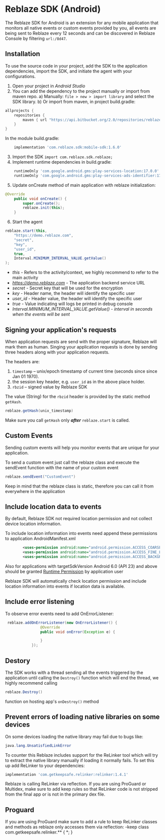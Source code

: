 # Reblaze SDK (Android)

The Reblaze SDK for Android is an extension for any mobile application that monitors all native events or custom events provided by you,
all events are being sent to Reblaze every 12 seconds and can be discovered in Reblaze Console by filtering `url:/8d47`.

## Installation
To use the source code in your project, add the SDK to the application dependencies, import the SDK, and initiate the agent with your configurations.

1. Open your project in *Android Studio*
2. You can add the dependency to the project manually or import from maven repo.
    a) Manually: `file > new > import library` and select the SDK library.
    b) Or import from maven, in project build.gradle:
```groovy
allprojects {
    repositories {
        maven { url "https://api.bitbucket.org/2.0/repositories/reblaze/mobilesdk/src/releases/" }
    }
}
```
In the module build.gradle:
```groovy
    implementation 'com.reblaze.sdk:mobile-sdk:1.6.0'
```
3. Import the SDK `import com.reblaze.sdk.reblaze;`
4. Implement runtime dependencies in build.gradle:
```groovy
    runtimeOnly 'com.google.android.gms:play-services-location:17.0.0'
    runtimeOnly 'com.google.android.gms:play-services-ads-identifier:17.0.0'
```
5. Update onCreate method of main application with reblaze initialization:
```java
@Override
    public void onCreate() {
        super.onCreate();
        reblaze.init(this);
    }
```
6. Start the agent
```java
reblaze.start(this,
    "https://demo.reblaze.com",
    "secret",
    "key",
    "user_id",
    true,
    Interval.MINIMUM_INTERVAL_VALUE.getValue()
);
```
  * *this* - Refers to the activity/context, we highly recommend to refer to the main activity
  * *https://demo.reblaze.com* - The application backend service URL
  * *secret* - Secret key that will be used for the encryption
  * *key* - Header name, the header will identify the specific user
  * *user_id* - Header value, the header will identify the specific user
  * *true* - Value indicating will logs be printed in debug console
  * *Interval.MINIMUM_INTERVAL_VALUE.getValue() - interval in seconds when the events will be sent*

## Signing your application's requests

When application requests are send with the proper signature, Reblaze will mark them as human.
Singing your application requests is done by sending three headers along with your application requests. 

The headers are:
 1. `timestamp` – unix/epoch timestamp of current time (seconds since since Jan 01 1970).
 2. the session key header, e.g. `user_id` as in the above place holder.
 3. `rbzid` – signed value by Reblaze SDK

The value (String) for the `rbzid` header is provided by the static method `getHash`.

```java
reblaze.getHash(unix_timestamp)
```

Make sure you call `getHash` only **_after_** `reblaze.start` is called.

## Custom Events

Sending custom events will help you monitor events that are unique for your application.

To send a custom event just call the reblaze class and execute the sendEvent function with the name of your custom event
```java
reblaze.sendEvent("CustomEvent")
```

Keep in mind that the reblaze class is static, therefore you can call it from everywhere in the application

## Include location data to events

By default, Reblaze SDK not required location permission and not collect device location information.

To include location information into events need append these permissions to application AndroidManifest.xml

```xml
        <uses-permission android:name="android.permission.ACCESS_COARSE_LOCATION" />
        <uses-permission android:name="android.permission.ACCESS_FINE_LOCATION" />
        <uses-permission android:name="android.permission.ACCESS_BACKGROUND_LOCATION" />
 ```

Also for applications with targetSdkVersion Android 6.0 (API 23) and above should be granted [Runtime Permission](https://developer.android.com/training/permissions/requesting) by application user

Reblaze SDK will automatically check location permission and include location information into events if location data is available.

## Include error listening

To observe error events need to add OnErrorListener:
```java
 reblaze.addOnErrorListener(new OnErrorListener() {
                @Override
                public void onError(Exception e) {

                }
            });
```

## Destory
The SDK works with a thread sending all the events triggered by the application until calling the `Destroy()` function which will end the thread,
we highly recommend calling
```java
reblaze.Destroy()
```
function on hosting app's `onDestroy()` method

## Prevent errors of loading native libraries on some devices

On some devices loading the native library may fail due to bugs like:
```java
java.lang.UnsatisfiedLinkError
```
To counter this Reblaze includes support for the ReLinker tool which will try to extract the native library manually if loading it normally fails.
To set this up add ReLinker to your dependencies:

```groovy
implementation 'com.getkeepsafe.relinker:relinker:1.4.1'
```
Reblaze is calling ReLinker via reflection. If you are using ProGuard or Multidex, make sure to add keep rules so that ReLinker code is not stripped from the final app or is not in the primary dex file.

## Proguard
If you are using ProGuard make sure to add a rule to keep ReLinker classes and methods as reblaze only accesses them via reflection:
-keep class com.getkeepsafe.relinker.** { *; }
